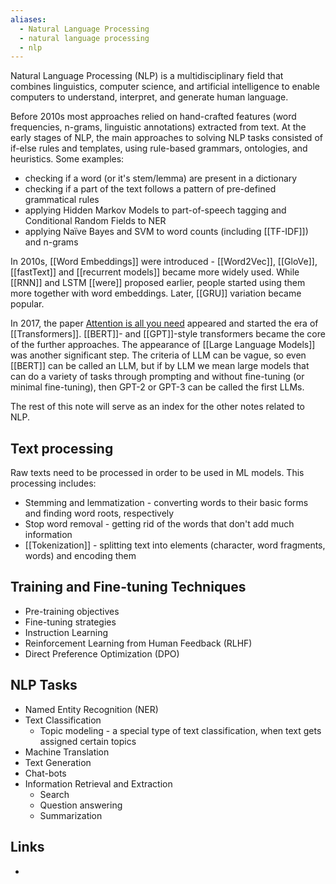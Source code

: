 ```yaml
---
aliases:
  - Natural Language Processing
  - natural language processing
  - nlp
---
```

Natural Language Processing (NLP) is a multidisciplinary field that combines linguistics, computer science, and artificial intelligence to enable computers to understand, interpret, and generate human language.

Before 2010s most approaches relied on hand-crafted features (word frequencies, n-grams, linguistic annotations) extracted from text. At the early stages of NLP, the main approaches to solving NLP tasks consisted of if-else rules and templates, using rule-based grammars, ontologies, and heuristics.
Some examples:
- checking if a word (or it's stem/lemma) are present in a dictionary
- checking if a part of the text follows a pattern of pre-defined grammatical rules
- applying Hidden Markov Models to part-of-speech tagging and Conditional Random Fields to NER
- applying Naïve Bayes and SVM to word counts (including [[TF-IDF]]) and n-grams

In 2010s, [[Word Embeddings]] were introduced - [[Word2Vec]], [[GloVe]], [[fastText]] and [[recurrent models]] became more widely used. While [[RNN]] and LSTM [[were]] proposed earlier, people started using them more together with word embeddings. Later, [[GRU]] variation became popular.

In 2017, the paper [Attention is all you need](https://arxiv.org/abs/1706.03762) appeared and started the era of [[Transformers]]. [[BERT]]- and [[GPT]]-style transformers became the core of the further approaches.
The appearance of [[Large Language Models]] was another significant step. The criteria of LLM can be vague, so even [[BERT]] can be called an LLM, but if by LLM we mean large models that can do a variety of tasks through prompting and without fine-tuning (or minimal fine-tuning), then GPT-2 or GPT-3 can be called the first LLMs.

The rest of this note will serve as an index for the other notes related to NLP.
## Text processing
Raw texts need to be processed in order to be used in ML models. This processing includes:
- Stemming and lemmatization - converting words to their basic forms and finding word roots, respectively
- Stop word removal - getting rid of the words that don't add much information
- [[Tokenization]] - splitting text into elements (character, word fragments, words) and encoding them

## Training and Fine-tuning Techniques
- Pre-training objectives
- Fine-tuning strategies
- Instruction Learning
- Reinforcement Learning from Human Feedback (RLHF)
- Direct Preference Optimization (DPO)
## NLP Tasks

- Named Entity Recognition (NER)
- Text Classification
	- Topic modeling - a special type of text classification, when text gets assigned certain topics
- Machine Translation
- Text Generation
- Chat-bots
- Information Retrieval and Extraction
	- Search
	- Question answering
	- Summarization

## Links
* 